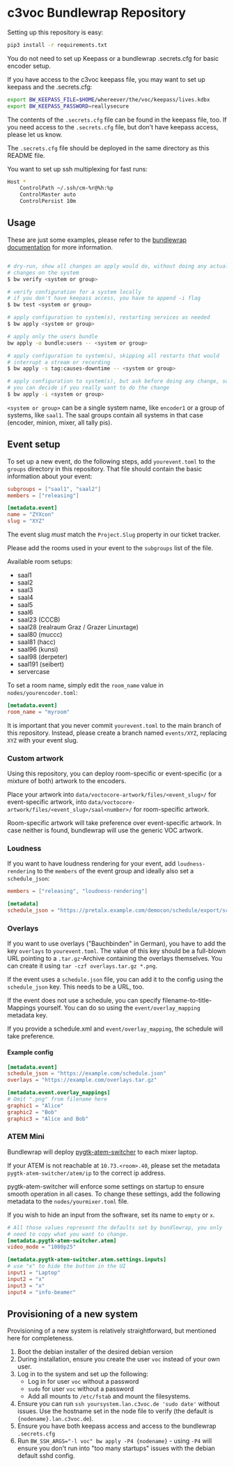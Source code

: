 # c3voc Bundlewrap Repository

Setting up this repository is easy:

```sh
pip3 install -r requirements.txt
```

You do not need to set up Keepass or a bundlewrap .secrets.cfg for basic
encoder setup.

If you have access to the c3voc keepass file, you may want to set up
keepass and the .secrets.cfg:

```sh
export BW_KEEPASS_FILE=$HOME/whereever/the/voc/keepass/lives.kdbx
export BW_KEEPASS_PASSWORD=reallysecure
```

The contents of the `.secrets.cfg` file can be found in the keepass file,
too. If you need access to the `.secrets.cfg` file, but don't have keepass
access, please let us know.

The `.secrets.cfg` file should be deployed in the same directory as this
README file.

You want to set up ssh multiplexing for fast runs:
```sh
Host *
    ControlPath ~/.ssh/cm-%r@%h:%p
    ControlMaster auto
    ControlPersist 10m
```

## Usage

These are just some examples, please refer to the
[bundlewrap documentation](https://docs.bundlewrap.org/guide/cli/)
for more information.

```sh

# dry-run, show all changes an apply would do, without doing any actual
# changes on the system
$ bw verify <system or group>

# verify configuration for a system locally
# if you don't have keepass access, you have to append -i flag
$ bw test <system or group>

# apply configuration to system(s), restarting services as needed
$ bw apply <system or group>

# apply only the users bundle
bw apply -o bundle:users -- <system or group>

# apply configuration to system(s), skipping all restarts that would
# interrupt a stream or recording
$ bw apply -s tag:causes-downtime -- <system or group>

# apply configuration to system(s), but ask before doing any change, so
# you can decide if you really want to do the change
$ bw apply -i <system or group>

```

`<system or group>` can be a single system name, like `encoder1` or
a group of systems, like `saal1`. The saal groups contain all systems
in that case (encoder, minion, mixer, all tally pis).

## Event setup

To set up a new event, do the following steps, add `yourevent.toml` to
the `groups` directory in this repository. That file should contain the
basic information about your event:

```toml
subgroups = ["saal1", "saal2"]
members = ["releasing"]

[metadata.event]
name = "ZYXcon"
slug = "XYZ"
```

The event slug *must* match the `Project.Slug` property in our ticket
tracker.

Please add the rooms used in your event to the `subgroups` list of the
file.

Available room setups:
* saal1
* saal2
* saal3
* saal4
* saal5
* saal6
* saal23 (CCCB)
* saal28 (realraum Graz / Grazer Linuxtage)
* saal80 (muccc)
* saal81 (hacc)
* saal96 (kunsi)
* saal98 (derpeter)
* saal191 (seibert)
* servercase

To set a room name, simply edit the `room_name` value in `nodes/yourencoder.toml`:

```toml
[metadata.event]
room_name = "myroom"
```

It is important that you never commit `yourevent.toml` to the main branch
of this repository. Instead, please create a branch named `events/XYZ`,
replacing `XYZ` with your event slug.


### Custom artwork

Using this repository, you can deploy room-specific or event-specific
(or a mixture of both) artwork to the encoders.

Place your artwork into `data/voctocore-artwork/files/<event_slug>/`
for event-specific artwork, into
`data/voctocore-artwork/files/<event_slug>/saal<number>/` for
room-specific artwork.

Room-specific artwork will take preference over event-specific artwork.
In case neither is found, bundlewrap will use the generic VOC artwork.


### Loudness

If you want to have loudness rendering for your event, add `loudness-rendering`
to the `members` of the event group and ideally also set a `schedule_json`:

```toml
members = ["releasing", "loudness-rendering"]

[metadata]
schedule_json = "https://pretalx.example.com/democon/schedule/export/schedule.json"
```

### Overlays

If you want to use overlays ("Bauchbinden" in German), you have to add
the key `overlays` to `yourevent.toml`. The value of this key should be
a full-blown URL pointing to a `.tar.gz`-Archive containing the overlays
themselves. You can create it using `tar -czf overlays.tar.gz *.png`.

If the event uses a `schedule.json` file, you can add it to the config
using the `schedule_json` key. This needs to be a URL, too.

If the event does not use a schedule, you can specify
filename-to-title-Mappings yourself. You can do so using the
`event/overlay_mapping` metadata key.

If you provide a schedule.xml and `event/overlay_mapping`, the schedule
will take preference.

#### Example config

```toml
[metadata.event]
schedule_json = "https://example.com/schedule.json"
overlays = "https://example.com/overlays.tar.gz"

[metadata.event.overlay_mappings]
# Omit ".png" from filename here
graphic1 = "Alice"
graphic2 = "Bob"
graphic3 = "Alice and Bob"
```



### ATEM Mini

Bundlewrap will deploy
[pygtk-atem-switcher](https://github.com/kunsi/pygtk-atem-switcher) to
each mixer laptop.

If your ATEM is not reachable at `10.73.<room>.40`, please set the
metadata `pygtk-atem-switcher/atem/ip` to the correct ip address.

pygtk-atem-switcher will enforce some settings on startup to ensure
smooth operation in all cases. To change these settings, add the
following metadata to the `nodes/yourmixer.toml` file.

If you wish to hide an input from the software, set its name to `empty`
or `x`.

```toml
# All those values represent the defaults set by bundlewrap, you only
# need to copy what you want to change.
[metadata.pygtk-atem-switcher.atem]
video_mode = "1080p25"

[metadata.pygtk-atem-switcher.atem.settings.inputs]
# use "x" to hide the button in the UI
input1 = "Laptop"
input2 = "x"
input3 = "x"
input4 = "info-beamer"
```

## Provisioning of a new system

Provisioning of a new system is relatively straightforward, but mentioned
here for completeness.

1. Boot the debian installer of the desired debian version
2. During installation, ensure you create the user `voc` instead of your
   own user.
3. Log in to the system and set up the following:
    * Log in for user `voc` without a password
    * `sudo` for user `voc` without a password
    * Add all mounts to `/etc/fstab` and mount the filesystems.
4. Ensure you can run `ssh yoursystem.lan.c3voc.de 'sudo date'` without
   issues. Use the hostname set in the node file to verify (the default
   is `{nodename}.lan.c3voc.de`).
5. Ensure you have both keepass access and access to the bundlewrap
   `.secrets.cfg`
6. Run `BW_SSH_ARGS="-l voc" bw apply -P4 {nodename}` - using `-P4`
   will ensure you don't run into "too many startups" issues with the
   debian default sshd config.
